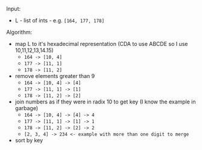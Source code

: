 Input:

- L - list of ints - e.g. `[164, 177, 178]`

Algorithm:

- map L to it's hexadecimal representation (CDA to use ABCDE so I use 10,11,12,13,14.15)
  - `164 -> [10, 4]`
  - `177 -> [11, 1]`
  - `178 -> [11, 2]`
- remove elements greater than 9
  - `164 -> [10, 4] -> [4]`
  - `177 -> [11, 1] -> [1]`
  - `178 -> [11, 2] -> [2]`
- join numbers as if they were in radix 10 to get key (I know the example in garbage)
  - `164 -> [10, 4] -> [4] -> 4`
  - `177 -> [11, 1] -> [1] -> 1`
  - `178 -> [11, 2] -> [2] -> 2`
  - `[2, 3, 4] -> 234 <- example with more than one digit to merge`
- sort by key
